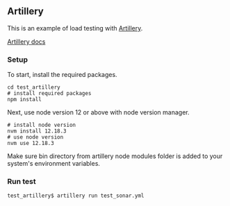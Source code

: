 ## Artillery

This is an example of load testing with [Artillery](https://github.com/artilleryio/artillery).

[Artillery docs](https://artillery.io/docs/guides/guides/test-script-reference.html#Using-dynamic-values-in-config)

### Setup

To start, install the required packages.

```shell
cd test_artillery
# install required packages
npm install
```

Next, use node version 12 or above with node version manager.

```shell
# install node version
nvm install 12.18.3
# use node version
nvm use 12.18.3
```

Make sure bin directory from artillery node modules folder is added to your system's environment variables.

### Run test

```shell
test_artillery$ artillery run test_sonar.yml
```
